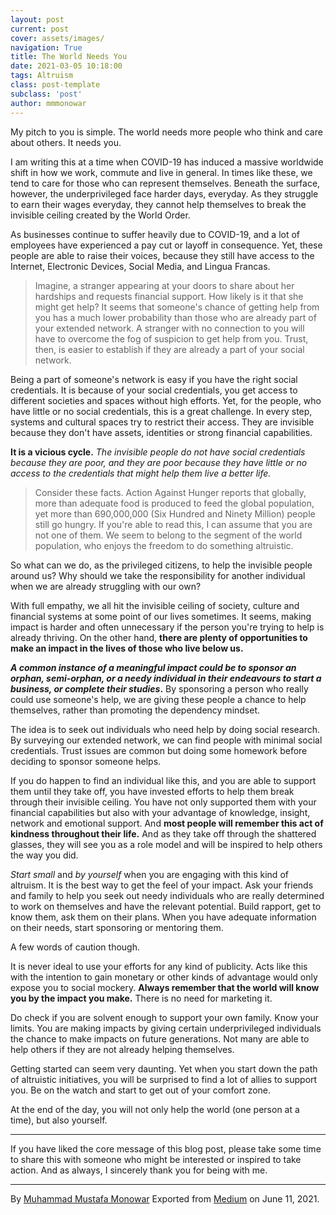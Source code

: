```yaml
---
layout: post
current: post
cover: assets/images/
navigation: True
title: The World Needs You
date: 2021-03-05 10:18:00
tags: Altruism
class: post-template
subclass: 'post'
author: mmmonowar
---
```


My pitch to you is simple. The world needs more people who think and care about others. It needs you. 

I am writing this at a time when COVID-19 has induced a
massive worldwide shift in how we work, commute and live in general. In
times like these, we tend to care for those who can represent
themselves. Beneath the surface, however, the underprivileged face
harder days, everyday. As they struggle to earn their wages everyday,
they cannot help themselves to break the invisible ceiling created by
the World Order.

As businesses continue to suffer heavily due to COVID-19, and a lot of
employees have experienced a pay cut or layoff in consequence. Yet,
these people are able to raise their voices, because they still have
access to the Internet, Electronic Devices, Social Media, and Lingua
Francas.

> Imagine, a stranger appearing at your doors to share about her
> hardships and requests financial support. How likely is it that she
> might get help? It seems that someone's chance of getting help from
> you has a much lower probability than those who are already part of
> your extended network. A stranger with no connection to you will have
> to overcome the fog of suspicion to get help from you. Trust, then, is
> easier to establish if they are already a part of your social network.

Being a part of someone's network is easy if you have the right social
credentials. It is because of your social credentials, you get access to
different societies and spaces without high efforts. Yet, for the
people, who have little or no social credentials, this is a great
challenge. In every step, systems and cultural spaces try to restrict
their access. They are invisible because they don't have assets,
identities or strong financial capabilities.

**It is a vicious cycle.** *The invisible people do not have social
credentials because they are poor, and they are poor because they have
little or no access to the credentials that might help them live a
better life.*

> Consider these facts. Action Against Hunger reports that globally,
> more than adequate food is produced to feed the global population, yet
> more than 690,000,000 (Six Hundred and Ninety Million) people still go
> hungry. If you're able to read this, I can assume that you are not one
> of them. We seem to belong to the segment of the world population, who
> enjoys the freedom to do something altruistic.

So what can we do, as the privileged citizens, to help the invisible
people around us? Why should we take the responsibility for another
individual when we are already struggling with our own?

With full empathy, we all hit the invisible ceiling of society, culture
and financial systems at some point of our lives sometimes. It seems,
making impact is harder and often unnecessary if the person you're
trying to help is already thriving. On the other hand, **there are
plenty of opportunities to make an impact in the lives of those who live
below us.**

***A common instance of a meaningful impact could be to sponsor an
orphan, semi-orphan, or a needy individual in their endeavours to start
a business, or complete their studies*.** By sponsoring a person who
really could use someone's help, we are giving these people a chance to
help themselves, rather than promoting the dependency mindset.

The idea is to seek out individuals who need help by doing social
research. By surveying our extended network, we can find people with
minimal social credentials. Trust issues are common but doing some
homework before deciding to sponsor someone helps.

If you do happen to find an individual like this, and you are able to
support them until they take off, you have invested efforts to help them
break through their invisible ceiling. You have not only supported them
with your financial capabilities but also with your advantage of
knowledge, insight, network and emotional support. And **most people
will remember this act of kindness throughout their life.** And as they
take off through the shattered glasses, they will see you as a role
model and will be inspired to help others the way you did.

*Start small* and *by yourself* when you are engaging with this kind of
altruism. It is the best way to get the feel of your impact. Ask your
friends and family to help you seek out needy individuals who are really
determined to work on themselves and have the relevant potential. Build
rapport, get to know them, ask them on their plans. When you have
adequate information on their needs, start sponsoring or mentoring them.

A few words of caution though.

It is never ideal to use your efforts for any kind of publicity. Acts
like this with the intention to gain monetary or other kinds of
advantage would only expose you to social mockery. **Always remember
that the world will know you by the impact you make.** There is no need
for marketing it.

Do check if you are solvent enough to support your own family. Know your
limits. You are making impacts by giving certain underprivileged
individuals the chance to make impacts on future generations. Not many
are able to help others if they are not already helping themselves.

Getting started can seem very daunting. Yet when you start down the path
of altruistic initiatives, you will be surprised to find a lot of allies
to support you. Be on the watch and start to get out of your comfort
zone.

At the end of the day, you will not only help the world (one person at a
time), but also yourself.


------------------------------------------------------------------------

If you have liked the core message of this blog post, please take some
time to share this with someone who might be interested or inspired to
take action. And as always, I sincerely thank you for being with me.

---
By [Muhammad Mustafa Monowar](https://medium.com/@mmmonowar)
Exported from [Medium](https://medium.com) on June 11, 2021.